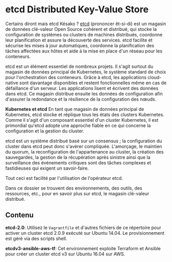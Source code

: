 # etcd Distributed Key-Value Store

Certains diront mais etcd Késako ?
[etcd](https://etcd.io/) (prononcer êt-si-di) est un magasin de données clé-valeur Open Source cohérent et distribué, qui stocke la configuration de systèmes ou clusters de machines distribués, coordonne leur planification et assure la découverte des services. etcd facilite et sécurise les mises à jour automatiques, coordonne la planification des tâches affectées aux hôtes et aide à la mise en place d'un réseau pour les conteneurs.

etcd est un élément essentiel de nombreux projets. Il s'agit surtout du magasin de données principal de Kubernetes, le système standard de choix pour l'orchestration des conteneurs. Grâce à etcd, les applications cloud-native sont davantage disponibles et restent fonctionnelles même en cas de défaillance d'un serveur. Les applications lisent et écrivent des données dans etcd. Ce magasin distribue ensuite les données de configuration afin d'assurer la redondance et la résilience de la configuration des nœuds.

**Kubernetes et etcd**
En tant que magasin de données principal de Kubernetes, etcd stocke et réplique tous les états des clusters Kubernetes. Comme il s'agit d'un composant essentiel d'un cluster Kubernetes, il est primordial qu'etcd adopte une approche fiable en ce qui concerne la configuration et la gestion du cluster.

etcd est un système distribué basé sur un consensus ; la configuration du cluster dans etcd peut donc s'avérer compliquée. L'amorçage, le maintien du quorum, la reconfiguration de l'appartenance au cluster, la création des sauvegardes, la gestion de la récupération après sinistre ainsi que la surveillance des événements critiques sont des tâches complexes et fastidieuses qui exigent un savoir-faire.

Tout ceci est facilité par l'utilisation de l'opérateur etcd.

Dans ce dossier se trouvent des environnements, des outils, des ressources, etc., pour en savoir plus sur etcd, le magasin clé-valeur distribué.
## Contenu

**etcd-2.0**: Utilisez le `Vagrantfile` et d'autres fichiers de ce répertoire pour activer un cluster etcd 2.0.9 exécuté sur Ubuntu 14.04. Le provisionnement est géré via des scripts shell.

**etcdv3-ansible-aws-tf**: Cet environnement exploite Terraform et Ansible pour créer un cluster etcd v3 sur Ubuntu 16.04 sur AWS.
